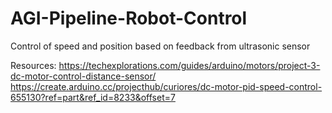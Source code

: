 # AGI-Pipeline-Robot-Control
Control of speed and position based on feedback from ultrasonic sensor

Resources: https://techexplorations.com/guides/arduino/motors/project-3-dc-motor-control-distance-sensor/
           https://create.arduino.cc/projecthub/curiores/dc-motor-pid-speed-control-655130?ref=part&ref_id=8233&offset=7
